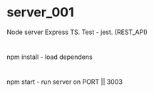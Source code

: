 # server_001

Node server Express TS. Test - jest.  (REST_API)

# 
npm install  - load dependens

# 

npm start  - run server on PORT || 3003
